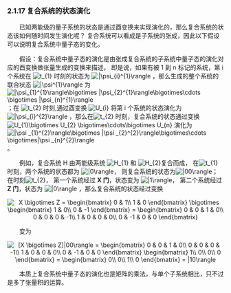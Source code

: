 ### 2.1.17 复合系统的状态演化

&emsp;&emsp;已知两能级的量子系统的状态是通过酉变换来实现演化的，那么复合系统的状态该如何随时间发生演化呢？
复合系统可以看成是子系统的张成，因此以下假设可以说明复合系统中量子态的变化。

&emsp;&emsp;假设：复合系统中量子态的演化是由张成复合系统的子系统中量子态的演化对应的酉变换做张量生成的变换来描述，
即是说，如果有被 1 到 n 标记的系统，第 i 个系统在 <img src="https://latex.codecogs.com/gif.latex?\inline&space;\dpi{120}&space;t_{1}" title="t_{1}" />
时刻的状态为 <img src="https://latex.codecogs.com/gif.latex?\inline&space;\dpi{120}&space;|\psi_{i}^{1}\rangle" title="|\psi_{i}^{1}\rangle" />
，那么生成的整个系统的联合状态 <img src="https://latex.codecogs.com/gif.latex?\inline&space;\dpi{120}&space;|\psi^{1}\rangle" title="|\psi^{1}\rangle" />
为 <img src="https://latex.codecogs.com/gif.latex?\inline&space;\dpi{120}&space;|\psi_{1}^{1}\rangle\bigotimes&space;|\psi_{2}^{1}\rangle\bigotimes\cdots&space;\bigotimes&space;|\psi_{n}^{1}\rangle" title="|\psi_{1}^{1}\rangle\bigotimes |\psi_{2}^{1}\rangle\bigotimes\cdots \bigotimes |\psi_{n}^{1}\rangle" />
；在 <img src="https://latex.codecogs.com/gif.latex?\inline&space;\dpi{120}&space;t_{2}" title="t_{2}" /> 时刻,通过酉变换
<img src="https://latex.codecogs.com/gif.latex?\inline&space;\dpi{120}&space;U_{i}" title="U_{i}" /> 将第 i 个系统的状态演化为
<img src="https://latex.codecogs.com/gif.latex?\inline&space;\dpi{120}&space;|\psi_{i}^{2}\rangle" title="|\psi_{i}^{2}\rangle" />
，那么在<img src="https://latex.codecogs.com/gif.latex?\inline&space;\dpi{120}&space;t_{2}" title="t_{2}" /> 时刻，复合系统的状态通过变换
<img src="https://latex.codecogs.com/gif.latex?\inline&space;\dpi{120}&space;U_{1}\bigotimes&space;U_{2}&space;\bigotimes\cdots\bigotimes&space;U_{n}" title="U_{1}\bigotimes U_{2} \bigotimes\cdots\bigotimes U_{n}" />
演化为 <img src="https://latex.codecogs.com/gif.latex?\inline&space;\dpi{120}&space;|\psi&space;_{1}^{2}\rangle\bigotimes&space;|\psi&space;_{2}^{2}\rangle\bigotimes\cdots&space;\bigotimes|\psi&space;_{n}^{2}\rangle" title="|\psi _{1}^{2}\rangle\bigotimes |\psi _{2}^{2}\rangle\bigotimes\cdots \bigotimes|\psi _{n}^{2}\rangle" />。

&emsp;&emsp;例如，复合系统 H 由两能级系统 <img src="https://latex.codecogs.com/gif.latex?\inline&space;\dpi{120}&space;H_{1}" title="H_{1}" />
和 <img src="https://latex.codecogs.com/gif.latex?\inline&space;\dpi{120}&space;H_{2}" title="H_{2}" />复合而成，
在<img src="https://latex.codecogs.com/gif.latex?\inline&space;\dpi{120}&space;t_{1}" title="t_{1}" />时刻，两个系统的状态都为
<img src="https://latex.codecogs.com/gif.latex?\inline&space;\dpi{120}&space;|0\rangle" title="|0\rangle" />，
则复合系统的状态为<img src="https://latex.codecogs.com/gif.latex?\inline&space;\dpi{120}&space;|00\rangle" title="|00\rangle" />；
在时刻<img src="https://latex.codecogs.com/gif.latex?\inline&space;\dpi{120}&space;t_{2}" title="t_{2}" />， 
第一个系统经过 **X 门**，状态变为 <img src="https://latex.codecogs.com/gif.latex?\inline&space;\dpi{120}&space;|1\rangle" title="|1\rangle" />，
第二个系统经过 **Z 门**，状态为 <img src="https://latex.codecogs.com/gif.latex?\inline&space;\dpi{120}&space;|0\rangle" title="|0\rangle" /> ，那么复合系统的状态经过变换

<div align=center>
<img src="https://latex.codecogs.com/gif.latex?\inline&space;\dpi{120}&space;X&space;\bigotimes&space;Z&space;=&space;\begin{bmatrix}&space;0&space;&&space;1\\&space;1&space;&&space;0&space;\end{bmatrix}&space;\bigotimes&space;\begin{bmatrix}&space;1&space;&&space;0\\&space;0&space;&&space;-1&space;\end{bmatrix}&space;=&space;\begin{bmatrix}&space;0&space;&&space;0&space;&&space;1&space;&&space;0\\&space;0&space;&&space;0&space;&&space;0&space;&&space;-1\\&space;1&space;&&space;0&space;&&space;0&space;&&space;0\\&space;0&space;&&space;-1&space;&&space;0&space;&&space;0&space;\end{bmatrix}" title="X \bigotimes Z = \begin{bmatrix} 0 & 1\\ 1 & 0 \end{bmatrix} \bigotimes \begin{bmatrix} 1 & 0\\ 0 & -1 \end{bmatrix} = \begin{bmatrix} 0 & 0 & 1 & 0\\ 0 & 0 & 0 & -1\\ 1 & 0 & 0 & 0\\ 0 & -1 & 0 & 0 \end{bmatrix}" />
</div>

&emsp;&emsp;变为

<div align=center>
<img src="https://latex.codecogs.com/gif.latex?\inline&space;\dpi{120}&space;[X&space;\bigotimes&space;Z]|00\rangle&space;=&space;\begin{bmatrix}&space;0&space;&&space;0&space;&&space;1&space;&&space;0\\&space;0&space;&&space;0&space;&&space;0&space;&&space;-1\\&space;1&space;&&space;0&space;&&space;0&space;&&space;0\\&space;0&space;&&space;-1&space;&&space;0&space;&&space;0&space;\end{bmatrix}&space;\begin{bmatrix}&space;1\\&space;0\\&space;0\\&space;0&space;\end{bmatrix}&space;=&space;\begin{bmatrix}&space;0\\&space;0\\&space;1\\&space;0&space;\end{bmatrix}&space;=&space;|10\rangle" title="[X \bigotimes Z]|00\rangle = \begin{bmatrix} 0 & 0 & 1 & 0\\ 0 & 0 & 0 & -1\\ 1 & 0 & 0 & 0\\ 0 & -1 & 0 & 0 \end{bmatrix} \begin{bmatrix} 1\\ 0\\ 0\\ 0 \end{bmatrix} = \begin{bmatrix} 0\\ 0\\ 1\\ 0 \end{bmatrix} = |10\rangle" />
</div>

&emsp;&emsp;本质上复合系统中量子态的演化也是矩阵的乘法，与单个子系统相比，只不过是多了张量积的运算。